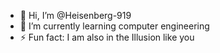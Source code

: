 - 👋 Hi, I’m @Heisenberg-919
- 🌱 I’m currently learning computer engineering
- ⚡ Fun fact: I am also in the Illusion like you

<!---
Heisenberg-919/Heisenberg-919 is a ✨ special ✨ repository because its `README.md` (this file) appears on your GitHub profile.
You can click the Preview link to take a look at your changes.
--->
